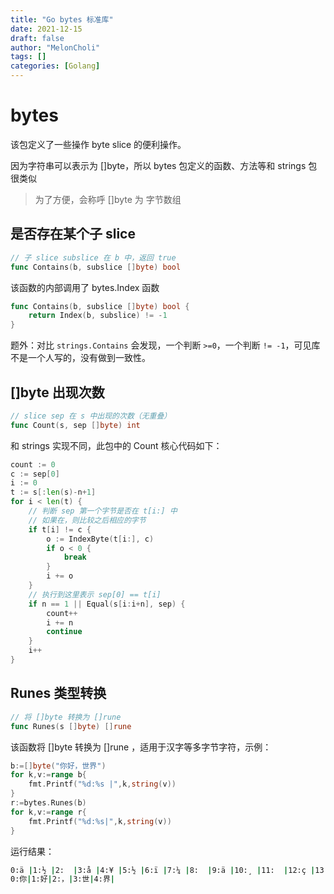```yaml
---
title: "Go bytes 标准库"
date: 2021-12-15
draft: false
author: "MelonCholi"
tags: []
categories: [Golang]
---
```


# bytes

该包定义了一些操作 byte slice 的便利操作。

因为字符串可以表示为 []byte，所以 bytes 包定义的函数、方法等和 strings 包很类似

> 为了方便，会称呼 []byte 为 字节数组

## 是否存在某个子 slice

```go
// 子 slice subslice 在 b 中，返回 true
func Contains(b, subslice []byte) bool
```

该函数的内部调用了 bytes.Index 函数

```go
func Contains(b, subslice []byte) bool {
    return Index(b, subslice) != -1
}
```

题外：对比 `strings.Contains` 会发现，一个判断 `>=0`，一个判断 `!= -1`，可见库不是一个人写的，没有做到一致性。

## []byte 出现次数

```go
// slice sep 在 s 中出现的次数（无重叠）
func Count(s, sep []byte) int
```

和 strings 实现不同，此包中的 Count 核心代码如下：

```go
count := 0
c := sep[0]
i := 0
t := s[:len(s)-n+1]
for i < len(t) {
    // 判断 sep 第一个字节是否在 t[i:] 中
    // 如果在，则比较之后相应的字节
    if t[i] != c {
        o := IndexByte(t[i:], c)
        if o < 0 {
            break
        }
        i += o
    }
    // 执行到这里表示 sep[0] == t[i]
    if n == 1 || Equal(s[i:i+n], sep) {
        count++
        i += n
        continue
    }
    i++
}
```

## Runes 类型转换

```go
// 将 []byte 转换为 []rune
func Runes(s []byte) []rune
```

该函数将 []byte 转换为 []rune ，适用于汉字等多字节字符，示例：

```go
b:=[]byte("你好，世界")
for k,v:=range b{
    fmt.Printf("%d:%s |",k,string(v))
}
r:=bytes.Runes(b)
for k,v:=range r{
    fmt.Printf("%d:%s|",k,string(v))
}
```

运行结果：

```bash
0:ä |1:½ |2:  |3:å |4:¥ |5:½ |6:ï |7:¼ |8:  |9:ä |10:¸ |11:  |12:ç |13:  |14: |
0:你|1:好|2:，|3:世|4:界|
```